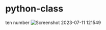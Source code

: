 # python-class
ten number
![Screenshot 2023-07-11 121549](https://github.com/lianarafi/python-class/assets/137832350/3ee489fd-ef85-45b6-9fef-4bb2e52ead62)

